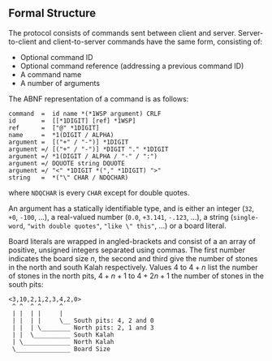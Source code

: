 Formal Structure
----------------

The protocol consists of commands sent between client and
server. Server-to-client and client-to-server commands have the same
form, consisting of:

* Optional command ID
* Optional command reference (addressing a previous command ID)
* A command name
* A number of arguments

The ABNF representation of a command is as follows:

	command  =  id name *(*1WSP argument) CRLF
	id       =  [[*1DIGIT] [ref] *1WSP]
	ref      =  ["@" *1DIGIT]
	name     =  *1(DIGIT / ALPHA)
	argument =  [("+" / "-")] *1DIGIT
	argument =/ [("+" / "-")] *DIGIT "." *1DIGIT
	argument =/ *1(DIGIT / ALPHA / "-" / ":")
	argument =/ DQUOTE string DQUOTE
	argument =/ "<" *1DIGIT *("," *1DIGIT) ">"
	string   =  *("\" CHAR / NDQCHAR)

where `NDQCHAR` is every `CHAR` except for double quotes.

An argument has a statically identifiable type, and is either an
integer (`32`, `+0`, `-100`, ...), a real-valued number (`0.0`,
`+3.141`, `-.123`, ...), a string (`single-word`, `"with
double quotes"`, `"like \" this"`, ...) or a board literal.

Board literals are wrapped in angled-brackets and consist of a an
array of positive, unsigned integers separated using commas. The first
number indicates the board size $n$, the second and third give the
number of stones in the north and south Kalah respectively. Values 4 to
$4 + n$ list the number of stones in the north pits, $4 + n + 1$ to
$4 + 2n + 1$ the number of stones in the south pits:

    <3,10,2,1,2,3,4,2,0>
     ^ ^  ^ ^     ^
     | |  | |     |
     | |  | |     \__ South pits: 4, 2 and 0
     | |  | \________ North pits: 2, 1 and 3
     | |  \__________ South Kalah
     | \_____________ North Kalah
	 \_______________ Board Size
